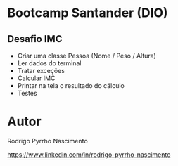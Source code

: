 # Bootcamp Santander (DIO)
## Desafio IMC
- Criar uma classe Pessoa (Nome / Peso / Altura)
- Ler dados do terminal
- Tratar exceções
- Calcular IMC
- Printar na tela o resultado do cálculo
- Testes
# Autor

Rodrigo Pyrrho Nascimento

https://www.linkedin.com/in/rodrigo-pyrrho-nascimento